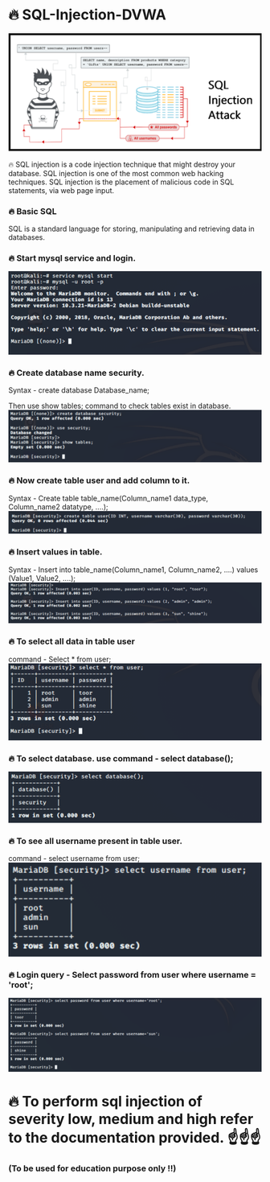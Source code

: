 # :fire: SQL-Injection-DVWA
![](sQL-.png)

:fire: SQL injection is a code injection technique that might destroy your database. SQL injection is one of the most common web hacking techniques. SQL injection is the placement of malicious code in SQL statements, via web page input.

### :fire: Basic SQL
SQL is a standard language for storing, manipulating and retrieving data in databases.

### :fire: Start mysql service and login.
![](start%20mysql%20service.png)
### :fire: Create database name security.
Syntax - create database Database_name;<br>

Then use show tables; command to check tables exist in database.<br>
![](show%20tables.png)

### :fire: Now create table user and add column to it.
Syntax - Create table table_name(Column_name1 data_type, Column_name2 datatype, ....);
![](create%20table%20user.png)

### :fire: Insert values in table.
Syntax - Insert into table_name(Column_name1, Column_name2, ....) values (Value1, Value2, ....);
![](insert%20values%20in%20table.png)

### :fire: To select all data in table user
command - Select * from user;<br>
![](select%20date%20from%20table%20user.png)<br>

### :fire: To select database. use command - select database();<br>
![](select%20database.png)<br>

### :fire: To see all username present in table user.
command - select username from user;<br>
![](see%20usernames%20present.png)<br>

### :fire: Login query - Select password from user where username = 'root';
![](login%20query.png)


# :fire: To perform sql injection of severity low, medium and high refer to the documentation provided. :point_up::point_up::point_up:
### (To be used for education purpose only !!)

